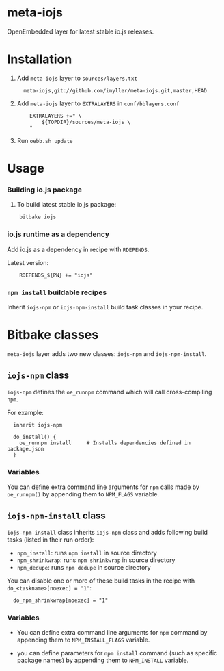 meta-iojs
=========

OpenEmbedded layer for latest stable io.js releases.

Installation
============

1. Add `meta-iojs` layer to `sources/layers.txt`

    ```
      meta-iojs,git://github.com/imyller/meta-iojs.git,master,HEAD
    ```
    
2. Add `meta-iojs` layer to `EXTRALAYERS` in `conf/bblayers.conf`

    ```
        EXTRALAYERS +=" \
            ${TOPDIR}/sources/meta-iojs \
        "
    ```
  
3. Run `oebb.sh update`

Usage
=====

### Building io.js package

1. To build latest stable io.js package:

```
    bitbake iojs
```

### io.js runtime as a dependency

Add io.js as a dependency in recipe with `RDEPENDS`.

Latest version:

```
    RDEPENDS_${PN} += "iojs"
```

### `npm install` buildable recipes

Inherit `iojs-npm` or `iojs-npm-install` build task classes in your recipe.

Bitbake classes 
===============

`meta-iojs` layer adds two new classes: `iojs-npm` and `iojs-npm-install`.

## `iojs-npm` class

`iojs-npm` defines the `oe_runnpm` command which will call cross-compiling `npm`.

For example:

```
  inherit iojs-npm
      
  do_install() {
    oe_runnpm install     # Installs dependencies defined in package.json 
  }
```

### Variables
      
You can define extra command line arguments for `npm` calls made by `oe_runnpm()` by appending them to `NPM_FLAGS` variable.
      
## `iojs-npm-install` class

`iojs-npm-install` class inherits `iojs-npm` class and adds following build tasks (listed in their run order):

  * `npm_install`: runs `npm install` in source directory
  * `npm_shrinkwrap`: runs `npm shrinkwrap` in source directory
  * `npm_dedupe`: runs `npm dedupe` in source directory

You can disable one or more of these build tasks in the recipe with `do_<taskname>[noexec] = "1"`:

```
  do_npm_shrinkwrap[noexec] = "1"
```

### Variables

* You can define extra command line arguments for `npm` command by appending them to `NPM_INSTALL_FLAGS` variable.

* you can define parameters for `npm install` command (such as specific package names) by appending them to `NPM_INSTALL` variable.


